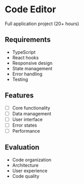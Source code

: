 # Code Editor

Full application project (20+ hours)

## Requirements
- TypeScript
- React hooks
- Responsive design
- State management
- Error handling
- Testing

## Features
- [ ] Core functionality
- [ ] Data management
- [ ] User interface
- [ ] Error states
- [ ] Performance

## Evaluation
- Code organization
- Architecture
- User experience
- Code quality
